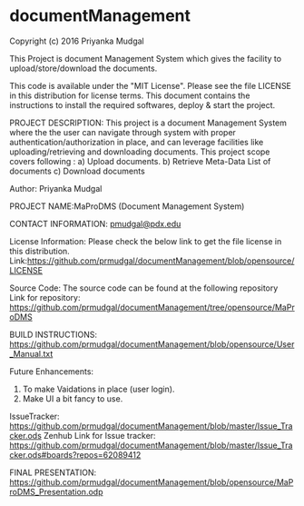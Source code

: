 # documentManagement


Copyright (c) 2016 Priyanka Mudgal

This Project is document Management System which gives the facility to upload/store/download the documents.

This code is available under the "MIT License". Please see the file LICENSE in this distribution for license terms.
This document contains the instructions to install the required softwares, deploy & start  the project.



PROJECT DESCRIPTION: This project is a document Management System where the the user can navigate through system with proper authentication/authorization in place, and can leverage facilities like uploading/retrieving and downloading documents. 
This project scope covers following  :
a) Upload documents.
b) Retrieve Meta-Data List of documents
c) Download documents

Author: Priyanka Mudgal

PROJECT NAME:MaProDMS (Document Management System)

CONTACT INFORMATION: pmudgal@pdx.edu

License Information: Please check the below link to get the file license in this distribution. Link:https://github.com/prmudgal/documentManagement/blob/opensource/LICENSE

Source Code: The source code can be found at the following repository Link for repository: https://github.com/prmudgal/documentManagement/tree/opensource/MaProDMS

BUILD INSTRUCTIONS:
https://github.com/prmudgal/documentManagement/blob/opensource/User_Manual.txt



Future Enhancements:
1) To make Vaidations in place (user login).
2) Make UI a bit fancy to use.

IssueTracker: https://github.com/prmudgal/documentManagement/blob/master/Issue_Tracker.ods
Zenhub Link for Issue tracker: https://github.com/prmudgal/documentManagement/blob/master/Issue_Tracker.ods#boards?repos=62089412

FINAL PRESENTATION: https://github.com/prmudgal/documentManagement/blob/opensource/MaProDMS_Presentation.odp
